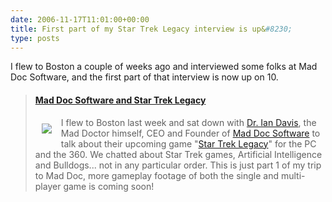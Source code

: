 ```yaml
---
date: 2006-11-17T11:01:00+00:00
title: First part of my Star Trek Legacy interview is up&#8230;
type: posts
---
```

I flew to Boston a couple of weeks ago and interviewed some folks at Mad Doc Software, and the first part of that interview is now up on 10.

> #### [Mad Doc Software and Star Trek Legacy](http://on10.net/Blogs/duncan/mad-doc-software-and-star-trek-legacy/)
>
> <img style="margin: 10px 15px 15px 10px" src="http://on10.net/link/afa60c96-dc3f-47ad-a3a3-a3d2b11ea9ef/" align="left" border="0" />I flew to Boston last week and sat down with [Dr. Ian Davis](http://www.maddocsoftware.com/about_team_bio.htm), the Mad Doctor himself, CEO and Founder of [Mad Doc Software](http://www.maddocsoftware.com/) to talk about their upcoming game "[Star Trek Legacy](http://www.maddocsoftware.com/games_st_legacy.htm)" for the PC and the 360. We chatted about Star Trek games, Artificial Intelligence and Bulldogs... not in any particular order. This is just part 1 of my trip to Mad Doc, more gameplay footage of both the single and multi-player game is coming soon!<img height="1" alt="" src="http://on10.net/Blogs/duncan/mad-doc-software-and-star-trek-legacy/aggbug.aspx" width="1" />
